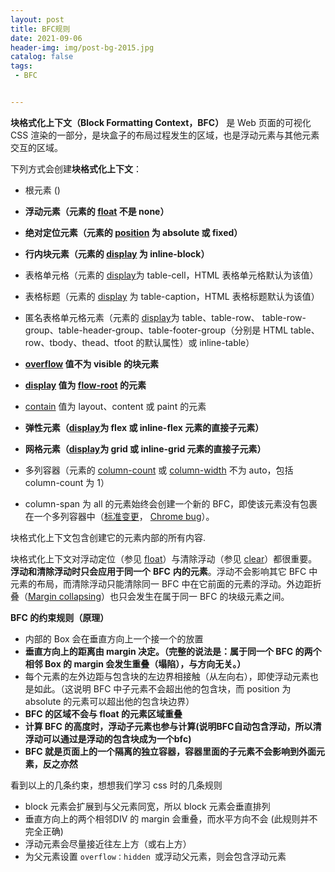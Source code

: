 ```yaml
---
layout: post
title: BFC规则
date: 2021-09-06
header-img: img/post-bg-2015.jpg
catalog: false
tags:
 - BFC


---
```


**块格式化上下文（Block Formatting Context，BFC）** 是 Web 页面的可视化 CSS 渲染的一部分，是块盒子的布局过程发生的区域，也是浮动元素与其他元素交互的区域。

下列方式会创建**块格式化上下文**：

- 根元素 (<html>)
- **浮动元素（元素的 [float](https://developer.mozilla.org/zh-CN/docs/Web/CSS/float) 不是 none）**
- **绝对定位元素（元素的 [position](https://developer.mozilla.org/zh-CN/docs/Web/CSS/position) 为 absolute 或 fixed）**
- **行内块元素（元素的 [display](https://developer.mozilla.org/zh-CN/docs/Web/CSS/display) 为 inline-block）**
- 表格单元格（元素的 [display](https://developer.mozilla.org/zh-CN/docs/Web/CSS/display)为 table-cell，HTML 表格单元格默认为该值）
- 表格标题（元素的 [display](https://developer.mozilla.org/zh-CN/docs/Web/CSS/display) 为 table-caption，HTML 表格标题默认为该值）
- 匿名表格单元格元素（元素的 [display](https://developer.mozilla.org/zh-CN/docs/Web/CSS/display)为 table、table-row、 table-row-group、table-header-group、table-footer-group（分别是 HTML table、row、tbody、thead、tfoot     的默认属性）或 inline-table）

- **[overflow](https://developer.mozilla.org/zh-CN/docs/Web/CSS/overflow) 值不为 visible 的块元素**
- **[display](https://developer.mozilla.org/zh-CN/docs/Web/CSS/display) 值为 [flow-root](https://drafts.csswg.org/css-display/#valdef-display-flow-root) 的元素**
- [contain](https://developer.mozilla.org/zh-CN/docs/Web/CSS/contain) 值为 layout、content 或 paint 的元素

- **弹性元素（[display](https://developer.mozilla.org/zh-CN/docs/Web/CSS/display)为 flex 或 inline-flex 元素的直接子元素）**
- **网格元素（[display](https://developer.mozilla.org/zh-CN/docs/Web/CSS/display)为 grid 或 inline-grid 元素的直接子元素）**
- 多列容器（元素的 [column-count](https://developer.mozilla.org/zh-CN/docs/Web/CSS/column-count) 或 [column-width](https://developer.mozilla.org/zh-CN/docs/Web/CSS/column-width) 不为 auto，包括 column-count 为 1）
- column-span 为 all 的元素始终会创建一个新的 BFC，即使该元素没有包裹在一个多列容器中（[标准变更](https://github.com/w3c/csswg-drafts/commit/a8634b96900279916bd6c505fda88dda71d8ec51)， [Chrome bug](https://bugs.chromium.org/p/chromium/issues/detail?id=709362)）。

块格式化上下文包含创建它的元素内部的所有内容.

块格式化上下文对浮动定位（参见 [float](https://developer.mozilla.org/zh-CN/docs/Web/CSS/float)）与清除浮动（参见 [clear](https://developer.mozilla.org/zh-CN/docs/Web/CSS/clear)）都很重要。**浮动和清除浮动时只会应用于同一个** **BFC** **内的元素**。浮动不会影响其它 BFC 中元素的布局，而清除浮动只能清除同一 BFC 中在它前面的元素的浮动。外边距折叠（[Margin collapsing](https://developer.mozilla.org/en-US/docs/Web/CSS/CSS_Box_Model/Mastering_margin_collapsing)）也只会发生在属于同一 BFC 的块级元素之间。

**BFC 的约束规则（原理）**

- 内部的     Box 会在垂直方向上一个接一个的放置
- **垂直方向上的距离由 margin 决定。（完整的说法是：属于同一个 BFC 的两个相邻 Box 的 margin     会发生重叠（塌陷），与方向无关。）**
- 每个元素的左外边距与包含块的左边界相接触（从左向右），即使浮动元素也是如此。（这说明     BFC 中子元素不会超出他的包含块，而 position 为 absolute 的元素可以超出他的包含块边界）
- **BFC 的区域不会与 float 的元素区域重叠**
- **计算 BFC 的高度时，浮动子元素也参与计算(说明BFC自动包含浮动，所以清浮动可以通过是浮动的包含块成为一个bfc)**
- **BFC 就是页面上的一个隔离的独立容器，容器里面的子元素不会影响到外面元素，反之亦然**

看到以上的几条约束，想想我们学习 css 时的几条规则

- block 元素会扩展到与父元素同宽，所以 block 元素会垂直排列
- 垂直方向上的两个相邻DIV 的 margin 会重叠，而水平方向不会 (此规则并不完全正确)
- 浮动元素会尽量接近往左上方（或右上方）
- 为父元素设置 `overflow：hidden `或浮动父元素，则会包含浮动元素